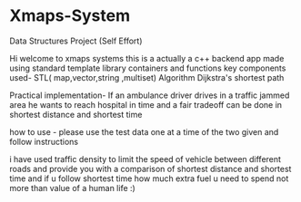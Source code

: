 # Xmaps-System
Data Structures Project  (Self Effort)


Hi welcome to xmaps systems
this is a actually a c++ backend app made using standard template library containers and functions
key components used-
STL(  map,vector,string ,multiset)
Algorithm  Dijkstra's  shortest path


Practical implementation-  If an ambulance driver drives in a traffic jammed area he wants to reach hospital in time and a fair 
tradeoff can be done in shortest distance and shortest time

how to use - 
please use the test data one at a time  of the two given
and follow instructions

i have used traffic density to limit the speed of vehicle between different roads and provide you with a comparison of shortest
distance and shortest time
and if u follow shortest time how much extra fuel u need to spend not more than value of a human life :)
